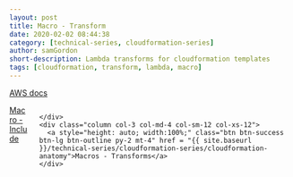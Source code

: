 ```yaml
---
layout: post
title: Macro - Transform
date: 2020-02-02 08:44:38
category: [technical-series, cloudformation-series]
author: samGordon
short-description: Lambda transforms for cloudformation templates
tags: [cloudformation, transform, lambda, macro]
---
```


[AWS docs](https://docs.aws.amazon.com/AWSCloudFormation/latest/UserGuide/template-macros.html)

<div class="container grid-xl">
  <div class="columns">
    <div class = "column col-3 col-md-4 col-sm-12 col-xs-12">
      <a style="height: auto; width:100%;" class="btn btn-success btn-lg btn-outline py-2 mt-4" href = "{{ site.baseurl }}/technical-series/cloudformation-series/cloudformation-anatomy">Macro - Include</a>
    </div>
    <div class = "column col-6 col-md-4 col-sm-12 col-xs-12">
      
    </div>
    <div class="column col-3 col-md-4 col-sm-12 col-xs-12">
      <a style="height: auto; width:100%;" class="btn btn-success btn-lg btn-outline py-2 mt-4" href = "{{ site.baseurl }}/technical-series/cloudformation-series/cloudformation-anatomy">Macros - Transforms</a>
    </div>
  </div>
</div>
